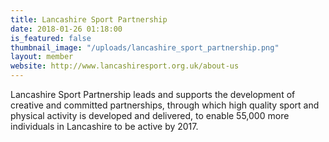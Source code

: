 ```yaml
---
title: Lancashire Sport Partnership
date: 2018-01-26 01:18:00 
is_featured: false
thumbnail_image: "/uploads/lancashire_sport_partnership.png"
layout: member
website: http://www.lancashiresport.org.uk/about-us
---
```


Lancashire Sport Partnership leads and supports the development of creative and committed partnerships, through which high quality sport and physical activity is developed and delivered, to enable 55,000 more individuals in Lancashire to be active by 2017.